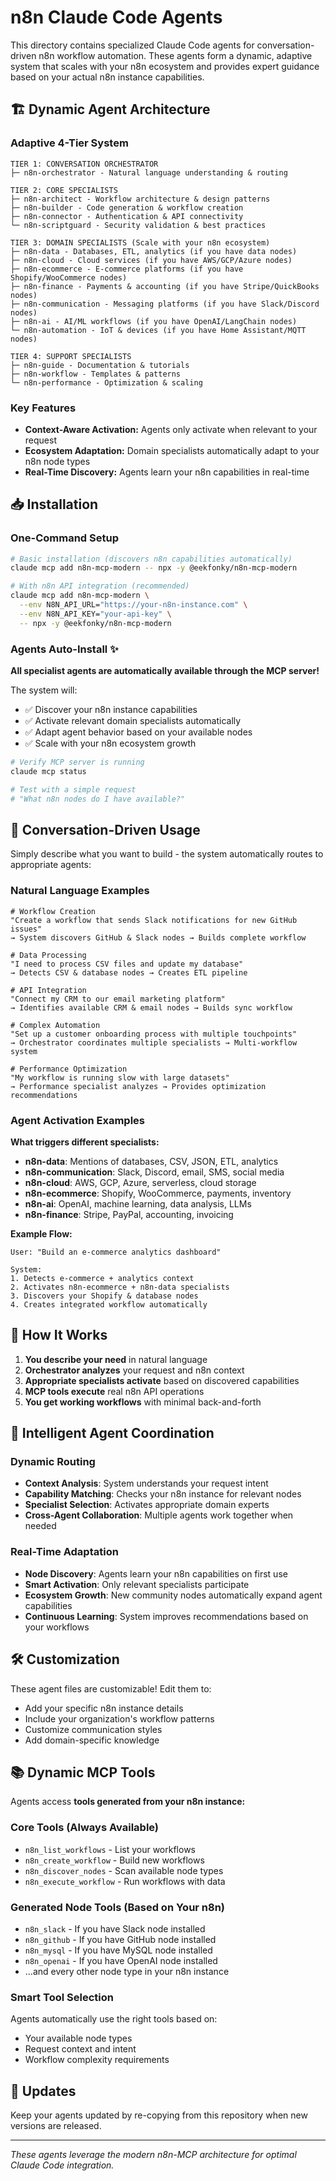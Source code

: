# n8n Claude Code Agents

This directory contains specialized Claude Code agents for conversation-driven n8n workflow automation. These agents form a dynamic, adaptive system that scales with your n8n ecosystem and provides expert guidance based on your actual n8n instance capabilities.

## 🏗️ Dynamic Agent Architecture

### Adaptive 4-Tier System

```
TIER 1: CONVERSATION ORCHESTRATOR
├─ n8n-orchestrator - Natural language understanding & routing

TIER 2: CORE SPECIALISTS
├─ n8n-architect - Workflow architecture & design patterns
├─ n8n-builder - Code generation & workflow creation
├─ n8n-connector - Authentication & API connectivity
└─ n8n-scriptguard - Security validation & best practices

TIER 3: DOMAIN SPECIALISTS (Scale with your n8n ecosystem)
├─ n8n-data - Databases, ETL, analytics (if you have data nodes)
├─ n8n-cloud - Cloud services (if you have AWS/GCP/Azure nodes)
├─ n8n-ecommerce - E-commerce platforms (if you have Shopify/WooCommerce nodes)
├─ n8n-finance - Payments & accounting (if you have Stripe/QuickBooks nodes)
├─ n8n-communication - Messaging platforms (if you have Slack/Discord nodes)
├─ n8n-ai - AI/ML workflows (if you have OpenAI/LangChain nodes)
└─ n8n-automation - IoT & devices (if you have Home Assistant/MQTT nodes)

TIER 4: SUPPORT SPECIALISTS
├─ n8n-guide - Documentation & tutorials
├─ n8n-workflow - Templates & patterns
└─ n8n-performance - Optimization & scaling
```

### Key Features
- **Context-Aware Activation:** Agents only activate when relevant to your request
- **Ecosystem Adaptation:** Domain specialists automatically adapt to your n8n node types
- **Real-Time Discovery:** Agents learn your n8n capabilities in real-time

## 📥 Installation

### One-Command Setup

```bash
# Basic installation (discovers n8n capabilities automatically)
claude mcp add n8n-mcp-modern -- npx -y @eekfonky/n8n-mcp-modern

# With n8n API integration (recommended)
claude mcp add n8n-mcp-modern \
  --env N8N_API_URL="https://your-n8n-instance.com" \
  --env N8N_API_KEY="your-api-key" \
  -- npx -y @eekfonky/n8n-mcp-modern
```

### Agents Auto-Install ✨

**All specialist agents are automatically available through the MCP server!**

The system will:
- ✅ Discover your n8n instance capabilities
- ✅ Activate relevant domain specialists automatically
- ✅ Adapt agent behavior based on your available nodes
- ✅ Scale with your n8n ecosystem growth

```bash
# Verify MCP server is running
claude mcp status

# Test with a simple request
# "What n8n nodes do I have available?"
```

## 🚀 Conversation-Driven Usage

Simply describe what you want to build - the system automatically routes to appropriate agents:

### Natural Language Examples

```text
# Workflow Creation
"Create a workflow that sends Slack notifications for new GitHub issues"
→ System discovers GitHub & Slack nodes → Builds complete workflow

# Data Processing
"I need to process CSV files and update my database"
→ Detects CSV & database nodes → Creates ETL pipeline

# API Integration
"Connect my CRM to our email marketing platform"
→ Identifies available CRM & email nodes → Builds sync workflow

# Complex Automation
"Set up a customer onboarding process with multiple touchpoints"
→ Orchestrator coordinates multiple specialists → Multi-workflow system

# Performance Optimization
"My workflow is running slow with large datasets"
→ Performance specialist analyzes → Provides optimization recommendations
```

### Agent Activation Examples

**What triggers different specialists:**

- **n8n-data**: Mentions of databases, CSV, JSON, ETL, analytics
- **n8n-communication**: Slack, Discord, email, SMS, social media
- **n8n-cloud**: AWS, GCP, Azure, serverless, cloud storage
- **n8n-ecommerce**: Shopify, WooCommerce, payments, inventory
- **n8n-ai**: OpenAI, machine learning, data analysis, LLMs
- **n8n-finance**: Stripe, PayPal, accounting, invoicing

**Example Flow:**
```text
User: "Build an e-commerce analytics dashboard"

System:
1. Detects e-commerce + analytics context
2. Activates n8n-ecommerce + n8n-data specialists
3. Discovers your Shopify & database nodes
4. Creates integrated workflow automatically
```

## 🔧 How It Works

1. **You describe your need** in natural language
2. **Orchestrator analyzes** your request and n8n context
3. **Appropriate specialists activate** based on discovered capabilities
4. **MCP tools execute** real n8n API operations
5. **You get working workflows** with minimal back-and-forth

## 🤝 Intelligent Agent Coordination

### Dynamic Routing
- **Context Analysis**: System understands your request intent
- **Capability Matching**: Checks your n8n instance for relevant nodes
- **Specialist Selection**: Activates appropriate domain experts
- **Cross-Agent Collaboration**: Multiple agents work together when needed

### Real-Time Adaptation
- **Node Discovery**: Agents learn your n8n capabilities on first use
- **Smart Activation**: Only relevant specialists participate
- **Ecosystem Growth**: New community nodes automatically expand agent capabilities
- **Continuous Learning**: System improves recommendations based on your workflows

## 🛠️ Customization

These agent files are customizable! Edit them to:

- Add your specific n8n instance details
- Include your organization's workflow patterns
- Customize communication styles
- Add domain-specific knowledge

## 📚 Dynamic MCP Tools

Agents access **tools generated from your n8n instance:**

### Core Tools (Always Available)
- `n8n_list_workflows` - List your workflows
- `n8n_create_workflow` - Build new workflows
- `n8n_discover_nodes` - Scan available node types
- `n8n_execute_workflow` - Run workflows with data

### Generated Node Tools (Based on Your n8n)
- `n8n_slack` - If you have Slack node installed
- `n8n_github` - If you have GitHub node installed
- `n8n_mysql` - If you have MySQL node installed
- `n8n_openai` - If you have OpenAI node installed
- ...and every other node type in your n8n instance

### Smart Tool Selection
Agents automatically use the right tools based on:
- Your available node types
- Request context and intent
- Workflow complexity requirements

## 🔄 Updates

Keep your agents updated by re-copying from this repository when new versions are released.

---

_These agents leverage the modern n8n-MCP architecture for optimal Claude Code integration._
